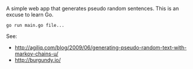 


A simple web app that generates pseudo random sentences.
This is an excuse to learn Go.


```
go run main.go file...
```

See:
 - http://agiliq.com/blog/2009/06/generating-pseudo-random-text-with-markov-chains-u/
 - http://burgundy.io/

